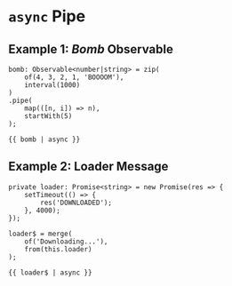 # `async` Pipe

## Example 1: _Bomb_ Observable

```
bomb: Observable<number|string> = zip(
	of(4, 3, 2, 1, 'BOOOOM'),
	interval(1000)
)
.pipe(
	map(([n, i]) => n),
	startWith(5)
);
```

```
{{ bomb | async }}
```

## Example 2: Loader Message

```
private loader: Promise<string> = new Promise(res => {
	setTimeout(() => {
		res('DOWNLOADED');
	}, 4000);
});

loader$ = merge(
	of('Downloading...'),
	from(this.loader)
);
```

```
{{ loader$ | async }}
```
